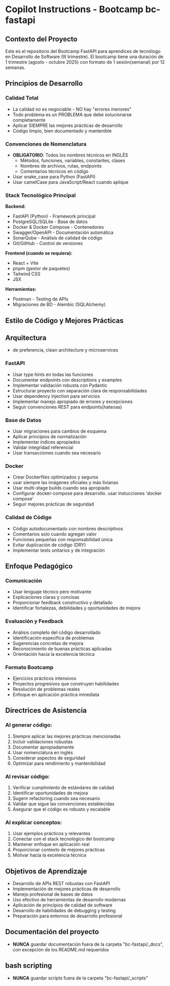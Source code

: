 # Copilot Instructions - Bootcamp bc-fastapi

## Contexto del Proyecto

Este es el repositorio del Bootcamp FastAPI para aprendices de tecnólogo en Desarrollo de Software (III trimestre). El bootcamp tiene una duración de 1 trimestre (agosto - octubre 2025) con formato de 1 sesión(semanal) por 12 semanas.

## Principios de Desarrollo

### Calidad Total

- La calidad no es negociable - NO hay "errores menores"
- Todo problema es un PROBLEMA que debe solucionarse completamente
- Aplicar SIEMPRE las mejores prácticas de desarrollo
- Código limpio, bien documentado y mantenible

### Convenciones de Nomenclatura

- **OBLIGATORIO**: Todos los nombres técnicos en INGLÉS
  - Métodos, funciones, variables, constantes, clases
  - Nombres de archivos, rutas, endpoints
  - Comentarios técnicos en código
- Usar snake_case para Python (FastAPI)
- Usar camelCase para JavaScript/React cuando aplique

### Stack Tecnológico Principal

**Backend:**

- FastAPI (Python) - Framework principal
- PostgreSQL/SQLite - Base de datos
- Docker & Docker Compose - Contenedores
- Swagger/OpenAPI - Documentación automática
- SonarQube - Análisis de calidad de código
- Git/GitHub - Control de versiones

**Frontend (cuando se requiera):**

- React + Vite
- pnpm (gestor de paquetes)
- Tailwind CSS
- JSX

**Herramientas:**

- Postman - Testing de APIs
- Migraciones de BD - Alembic (SQLAlchemy)

## Estilo de Código y Mejores Prácticas

## Arquitectura
- de preferencia, clean architecture y microservices

### FastAPI

- Usar type hints en todas las funciones
- Documentar endpoints con descriptions y examples
- Implementar validación robusta con Pydantic
- Estructurar proyecto con separación clara de responsabilidades
- Usar dependency injection para servicios
- Implementar manejo apropiado de errores y excepciones
- Seguir convenciones REST para endpoints(hateoas)

### Base de Datos

- Usar migraciones para cambios de esquema
- Aplicar principios de normalización
- Implementar índices apropiados
- Validar integridad referencial
- Usar transacciones cuando sea necesario

### Docker

- Crear Dockerfiles optimizados y seguros
- usar siempre las imágenes oficiales y más livianas
- Usar multi-stage builds cuando sea apropiado
- Configurar docker-compose para desarrollo. usar instucciones 'docker compose'
- Seguir mejores prácticas de seguridad

### Calidad de Código

- Código autodocumentado con nombres descriptivos
- Comentarios solo cuando agregan valor
- Funciones pequeñas con responsabilidad única
- Evitar duplicación de código (DRY)
- Implementar tests unitarios y de integración

## Enfoque Pedagógico

### Comunicación

- Usar lenguaje técnico pero motivante
- Explicaciones claras y concisas
- Proporcionar feedback constructivo y detallado
- Identificar fortalezas, debilidades y oportunidades de mejora

### Evaluación y Feedback

- Análisis completo del código desarrollado
- Identificación específica de problemas
- Sugerencias concretas de mejora
- Reconocimiento de buenas prácticas aplicadas
- Orientación hacia la excelencia técnica

### Formato Bootcamp

- Ejercicios prácticos intensivos
- Proyectos progresivos que construyen habilidades
- Resolución de problemas reales
- Enfoque en aplicación práctica inmediata

## Directrices de Asistencia

### Al generar código:

1. Siempre aplicar las mejores prácticas mencionadas
2. Incluir validaciones robustas
3. Documentar apropiadamente
4. Usar nomenclatura en inglés
5. Considerar aspectos de seguridad
6. Optimizar para rendimiento y mantenibilidad

### Al revisar código:

1. Verificar cumplimiento de estándares de calidad
2. Identificar oportunidades de mejora
3. Sugerir refactoring cuando sea necesario
4. Validar que sigue las convenciones establecidas
5. Asegurar que el código es robusto y escalable

### Al explicar conceptos:

1. Usar ejemplos prácticos y relevantes
2. Conectar con el stack tecnológico del bootcamp
3. Mantener enfoque en aplicación real
4. Proporcionar contexto de mejores prácticas
5. Motivar hacia la excelencia técnica

## Objetivos de Aprendizaje

- Desarrollo de APIs REST robustas con FastAPI
- Implementación de mejores prácticas de desarrollo
- Manejo profesional de bases de datos
- Uso efectivo de herramientas de desarrollo modernas
- Aplicación de principios de calidad de software
- Desarrollo de habilidades de debugging y testing
- Preparación para entornos de desarrollo profesional


## Documentación del proyecto
- **NUNCA** guardar documentación fuera de la carpeta "bc-fastapi/_docs", con excepción de los README.md requeridos

## bash scripting
- **NUNCA** guardar scripts fuera de la carpeta "bc-fastapi/_scripts"
